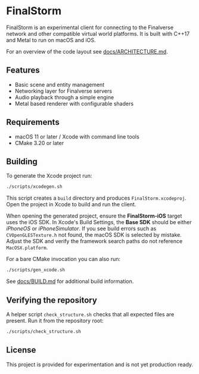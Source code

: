 # FinalStorm

FinalStorm is an experimental client for connecting to the Finalverse network and
other compatible virtual world platforms. It is built with C++17 and Metal to
run on macOS and iOS.

For an overview of the code layout see [docs/ARCHITECTURE.md](docs/ARCHITECTURE.md).

## Features

- Basic scene and entity management
- Networking layer for Finalverse servers
- Audio playback through a simple engine
- Metal based renderer with configurable shaders

## Requirements

- macOS 11 or later / Xcode with command line tools
- CMake 3.20 or later

## Building

To generate the Xcode project run:

```bash
./scripts/xcodegen.sh
```

This script creates a `build` directory and produces `FinalStorm.xcodeproj`.
Open the project in Xcode to build and run the client.


When opening the generated project, ensure the **FinalStorm-iOS** target
uses the iOS SDK. In Xcode's Build Settings, the **Base SDK** should be
either *iPhoneOS* or *iPhoneSimulator*. If you see build errors such as
`CVOpenGLESTexture.h` not found, the macOS SDK is selected by mistake.
Adjust the SDK and verify the framework search paths do not reference
`MacOSX.platform`.

For a bare CMake invocation you can also run:

```bash
./scripts/gen_xcode.sh
```

See [docs/BUILD.md](docs/BUILD.md) for additional build information.

## Verifying the repository

A helper script `check_structure.sh` checks that all expected files are
present. Run it from the repository root:

```bash
./scripts/check_structure.sh
```

## License

This project is provided for experimentation and is not yet production ready.

